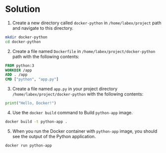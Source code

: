 # Solution

1. Create a new directory called `docker-python` in `/home/labex/project` path and navigate to this directory.

```bash
mkdir docker-python
cd docker-python
```

2. Create a file named `Dockerfile` in `/home/labex/project/docker-python` path with the following contents:

```Dockerfile
FROM python:3
WORKDIR /app
ADD . /app
CMD ["python", "app.py"]
```

3. Create a file named `app.py` in your project directory `/home/labex/project/docker-python` with the following contents:

```python
print("Hello, Docker!")
```

4. Use the `docker build` command to Build `python-app` image.

```bash
docker build -t python-app .
```

5. When you run the Docker container with `python-app` image, you should see the output of the Python application.

```bash
docker run python-app
```
